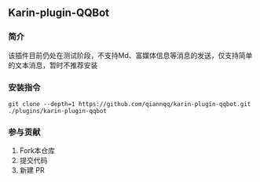 ## Karin-plugin-QQBot
### 简介
该插件目前仍处在测试阶段，不支持Md、富媒体信息等消息的发送，仅支持简单的文本消息，暂时不推荐安装
### 安装指令
```
git clone --depth=1 https://github.com/qiannqq/karin-plugin-qqbot.git ./plugins/karin-plugin-qqbot
```
### 参与贡献

1. Fork本仓库
2. 提交代码
3. 新建 PR